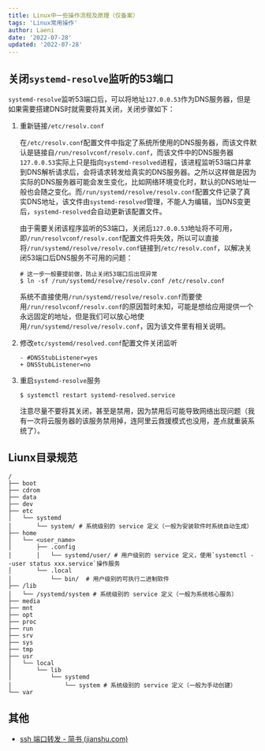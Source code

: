 ```yaml
---
title: Linux中一些操作流程及原理（仅备案）
tags: 'Linux常用操作'
author: Laeni
date: '2022-07-28'
updated: '2022-07-28'
---
```


## 关闭`systemd-resolve`监听的53端口

`systemd-resolve`监听53端口后，可以将地址`127.0.0.53`作为DNS服务器，但是如果需要搭建DNS时就需要将其关闭，关闭步骤如下：

1. 重新链接`/etc/resolv.conf`

   在`/etc/resolv.conf`配置文件中指定了系统所使用的DNS服务器，而该文件默认是链接自`/run/resolvconf/resolv.conf`，而该文件中的DNS服务器`127.0.0.53`实际上只是指向`systemd-resolved`进程，该进程监听53端口并拿到DNS解析请求后，会将请求转发给真实的DNS服务器。之所以这样做是因为实际的DNS服务器可能会发生变化，比如网络环境变化时，默认的DNS地址一般也会随之变化。而`/run/systemd/resolve/resolv.conf`配置文件记录了真实DNS地址，该文件由`systemd-resolved`管理，不能人为编辑，当DNS变更后，`systemd-resolved`会自动更新该配置文件。

   由于需要关闭该程序监听的53端口，关闭后`127.0.0.53`地址将不可用，即`/run/resolvconf/resolv.conf`配置文件将失效，所以可以直接将`/run/systemd/resolve/resolv.conf`链接到`/etc/resolv.conf`，以解决关闭53端口后DNS服务不可用的问题：

   ```shell
   # 这一步一般要提前做，防止关闭53端口后出现异常
   $ ln -sf /run/systemd/resolve/resolv.conf /etc/resolv.conf
   ```

   系统不直接使用`/run/systemd/resolve/resolv.conf`而要使用`/run/resolvconf/resolv.conf`的原因暂时未知，可能是想给应用提供一个永远固定的地址，但是我们可以放心地使用`/run/systemd/resolve/resolv.conf`，因为该文件里有相关说明。

2. 修改`etc/systemd/resolved.conf`配置文件关闭监听

   ```text
   - #DNSStubListener=yes
   + DNSStubListener=no
   ```

3. 重启`systemd-resolve`服务

   ```shell
   $ systemctl restart systemd-resolved.service
   ```

   注意尽量不要将其关闭，甚至是禁用，因为禁用后可能导致网络出现问题（我有一次将云服务器的该服务禁用掉，连阿里云救援模式也没用，差点就重装系统了）。



## Liunx目录规范

```shell
/
├── boot
├── cdrom
├── data
├── dev
├── etc
│   └── systemd
│       └── system/ # 系统级别的 service 定义（一般为安装软件时系统自动生成）
├── home
│   └── <user_name>
│       ├── .config
│       │   └── systemd/user/ # 用户级别的 service 定义，使用`systemctl --user status xxx.service`操作服务
│       └── .local
│           └── bin/  # 用户级别的可执行二进制软件
├── /lib
│   └── /systemd/system # 系统级别的 service 定义（一般为系统核心服务）
├── media
├── mnt
├── opt
├── proc
├── run
├── srv
├── sys
├── tmp
├── usr
│   └── local
│       └── lib
│           └── systemd
│               └── system # 系统级别的 service 定义（一般为手动创建）
└── var
```

## 其他

- [ssh 端口转发 - 简书 (jianshu.com)](https://www.jianshu.com/p/6eb87b48d465)

